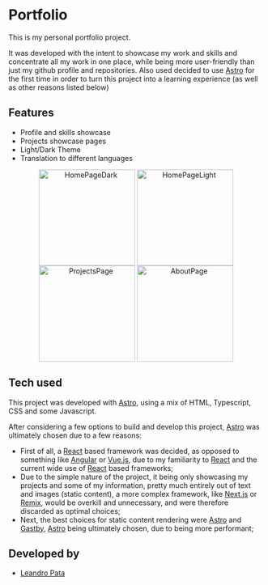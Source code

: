 # Portfolio

This is my personal portfolio project.

It was developed with the intent to showcase my work and skills and concentrate all my work in one place, while being more user-friendly than just my github profile and repositories. Also used decided to use <a href="https://astro.build/" target=_blank>Astro</a> for the first time in order to turn this project into a learning experience (as well as other reasons listed below)

## Features

- Profile and skills showcase
- Projects showcase pages
- Light/Dark Theme
- Translation to different languages

<p align='middle'>
  <img align='top' src='/assets/projects/portfolio/homePageDark.png' alt = 'HomePageDark' width=190>
  <img align='top' src='/assets/projects/portfolio/homePageLight.png' alt = 'HomePageLight' width=190>
  <img align='top' src='/assets/projects/portfolio/projectsPage.png' alt = 'ProjectsPage' width=190>
  <img align='top' src='/assets/projects/portfolio/aboutPage.png' alt = 'AboutPage' width=190>
</p>

## Tech used

This project was developed with <a href="https://astro.build/" target=_blank>Astro</a>, using a mix of HTML, Typescript, CSS and some Javascript.

After considering a few options to build and develop this project, <a href="https://astro.build/" target=_blank>Astro</a> was ultimately chosen due to a few reasons:

- First of all, a <a href="https://react.dev/" target=_blank>React</a> based framework was decided, as opposed to something like <a href="https://angular.dev/" target=_blank>Angular</a> or <a href="https://vuejs.org/" target=_blank>Vue.js</a>, due to my familiarity to <a href="https://react.dev/" target=_blank>React</a> and the current wide use of <a href="https://react.dev/" target=_blank>React</a> based frameworks;
- Due to the simple nature of the project, it being only showcasing my projects and some of my information, pretty much entirely out of text and images (static content), a more complex framework, like <a href="https://nextjs.org/" target=_blank>Next.js</a> or <a href="https://remix.run/" target=_blank>Remix</a>, would be overkill and unnecessary, and were therefore discarded as optimal choices;
- Next, the best choices for static content rendering were <a href="https://astro.build/" target=_blank>Astro</a> and <a href="https://www.gatsbyjs.com/" target=_blank>Gastby</a>, <a href="https://astro.build/" target=_blank>Astro</a> being ultimately chosen, due to being more performant;

## Developed by

- [Leandro Pata](https://github.com/LeandroPata)
